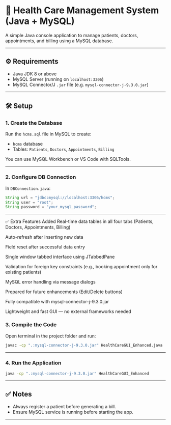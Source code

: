 # 🏥 Health Care Management System (Java + MySQL)

A simple Java console application to manage patients, doctors, appointments, and billing using a MySQL database.

---

## ⚙️ Requirements

- Java JDK 8 or above
- MySQL Server (running on `localhost:3306`)
- MySQL Connector/J `.jar` file (e.g. `mysql-connector-j-9.3.0.jar`)

---

## 🛠️ Setup

### 1. Create the Database

Run the `hcms.sql` file in MySQL to create:

- `hcms` database
- Tables: `Patients`, `Doctors`, `Appointments`, `Billing`

You can use MySQL Workbench or VS Code with SQLTools.

---

### 2. Configure DB Connection

In `DBConnection.java`:

```java
String url = "jdbc:mysql://localhost:3306/hcms";
String user = "root";
String password = "your_mysql_password";
```

---
✅ Extra Features Added
Real-time data tables in all four tabs (Patients, Doctors, Appointments, Billing)

Auto-refresh after inserting new data

Field reset after successful data entry

Single window tabbed interface using JTabbedPane

Validation for foreign key constraints (e.g., booking appointment only for existing patients)

MySQL error handling via message dialogs

Prepared for future enhancements (Edit/Delete buttons)

Fully compatible with mysql-connector-j-9.3.0.jar

Lightweight and fast GUI — no external frameworks needed

### 3. Compile the Code

Open terminal in the project folder and run:

```bash
javac -cp ".:mysql-connector-j-9.3.0.jar" HealthCareGUI_Enhanced.java
```

---

### 4. Run the Application

```bash
java -cp ".:mysql-connector-j-9.3.0.jar" HealthCareGUI_Enhanced
```

---

## ✅ Notes

- Always register a patient before generating a bill.
- Ensure MySQL service is running before starting the app.

---
